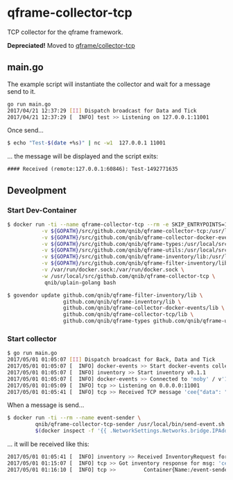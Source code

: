 # qframe-collector-tcp
TCP collector for the qframe framework.

**Depreciated!** Moved to [qframe/collector-tcp](https://github.com/qframe/collector-tcp)

## main.go

The example script will instantiate the collector and wait for a message send to it.


```bash
go run main.go
2017/04/21 12:37:29 [II] Dispatch broadcast for Data and Tick
2017/04/21 12:37:29 [  INFO] test >> Listening on 127.0.0.1:11001
```

Once send...

```bash
$ echo "Test-$(date +%s)" | nc -w1  127.0.0.1 11001
```

... the message will be displayed and the script exits:

```
#### Received (remote:127.0.0.1:60846): Test-1492771635
```


## Deveolpment

### Start Dev-Container

```bash
$ docker run -ti --name qframe-collector-tcp --rm -e SKIP_ENTRYPOINTS=1 -p 11001:11001 \
           -v ${GOPATH}/src/github.com/qnib/qframe-collector-tcp:/usr/local/src/github.com/qnib/qframe-collector-tcp \
           -v ${GOPATH}/src/github.com/qnib/qframe-collector-docker-events/lib:/usr/local/src/github.com/qnib/qframe-collector-docker-events/lib \
           -v ${GOPATH}/src/github.com/qnib/qframe-types:/usr/local/src/github.com/qnib/qframe-types \
           -v ${GOPATH}/src/github.com/qnib/qframe-utils:/usr/local/src/github.com/qnib/qframe-utils \
           -v ${GOPATH}/src/github.com/qnib/qframe-inventory/lib:/usr/local/src/github.com/qnib/qframe-inventory/lib \
           -v ${GOPATH}/src/github.com/qnib/qframe-filter-inventory/lib:/usr/local/src/github.com/qnib/qframe-filter-inventory/lib \
           -v /var/run/docker.sock:/var/run/docker.sock \
           -w /usr/local/src/github.com/qnib/qframe-collector-tcp \
            qnib/uplain-golang bash

$ govendor update github.com/qnib/qframe-filter-inventory/lib \
                  github.com/qnib/qframe-inventory/lib \
                  github.com/qnib/qframe-collector-docker-events/lib \
                  github.com/qnib/qframe-collector-tcp/lib \
                  github.com/qnib/qframe-types github.com/qnib/qframe-utils 
```

### Start collector

```bash
$ go run main.go
2017/05/01 01:05:07 [II] Dispatch broadcast for Back, Data and Tick
2017/05/01 01:05:07 [  INFO] docker-events >> Start docker-events collector v0.2.1
2017/05/01 01:05:07 [  INFO] inventory >> Start inventory v0.1.1
2017/05/01 01:05:07 [  INFO] docker-events >> Connected to 'moby' / v'17.05.0-ce-rc1'
2017/05/01 01:05:09 [  INFO] tcp >> Listening on 0.0.0.0:11001
2017/05/01 01:05:41 [  INFO] tcp >> Received TCP message 'cee{"data": "test 123", "event_code": "001.001"}' from '172.17.0.3'
```

When a message is send...

```bash
$ docker run -ti --rm --name event-sender \
         qnib/qframe-collector-tcp-sender /usr/local/bin/send-event.sh \
         $(docker inspect -f '{{ .NetworkSettings.Networks.bridge.IPAddress }}' qframe-collector-tcp)
```

... it will be received like this: 

```bash
2017/05/01 01:05:41 [  INFO] inventory >> Received InventoryRequest for {2017-05-01 01:05:41.241390067 +0000 UTC   172.17.0.3 0xc4201c7b00}
2017/05/01 01:15:07 [  INFO] tcp >> Got inventory response for msg: 'cee{"data": "test 123", "event_code": "001.001"}'
2017/05/01 01:16:10 [  INFO] tcp >>         Container{Name:/event-sender, Image: sha256:00e3f5e01ec09673e36e477e522b6aefc2c17f969f266f3217e090f8d1941d69}
```
